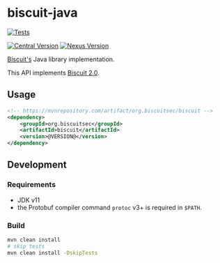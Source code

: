 # biscuit-java

[![Tests](https://github.com/biscuit-auth/biscuit-java/actions/workflows/java_ci.yml/badge.svg)](https://github.com/biscuit-auth/biscuit-java/actions/workflows/java_ci.yml)

[![Central Version](https://img.shields.io/maven-central/v/org.biscuitsec/biscuit)](https://mvnrepository.com/artifact/org.biscuitsec/biscuit)
[![Nexus Version](https://img.shields.io/nexus/r/org.biscuitsec/biscuit?server=https%3A%2F%2Fs01.oss.sonatype.org)](https://search.maven.org/artifact/org.biscuitsec/biscuit)

[Biscuit's](https://github.com/biscuit-auth/biscuit) Java library implementation.

This API implements [Biscuit 2.0](https://www.biscuitsec.org/blog/biscuit-2-0/).

## Usage

```xml
<!-- https://mvnrepository.com/artifact/org.biscuitsec/biscuit -->
<dependency>
    <groupId>org.biscuitsec</groupId>
    <artifactId>biscuit</artifactId>
    <version>@VERSION@</version>
</dependency>
```

## Development

### Requirements

* JDK v11
* the Protobuf compiler command `protoc` v3+ is required in `$PATH`.

### Build

```bash
mvn clean install
# skip tests
mvn clean install -DskipTests
```
